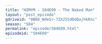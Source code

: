 ```yaml
---
title: "HIMYM - S04E09 - The Naked Man"
layout: "post_episode"
gdriveid: "0B6D_WdeSr-7ZX255dDdQajhkRnc"
season: "S04"
permalink: "episode/S04E09.html"
episodeid: "S04E09"
---
```

